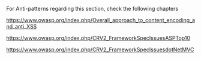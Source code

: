 For Anti-patterns regarding this section, check the following chapters

<https://www.owasp.org/index.php/Overall_approach_to_content_encoding_and_anti_XSS>

<https://www.owasp.org/index.php/CRV2_FrameworkSpecIssuesASPTop10>

<https://www.owasp.org/index.php/CRV2_FrameworkSpecIssuesdotNetMVC>